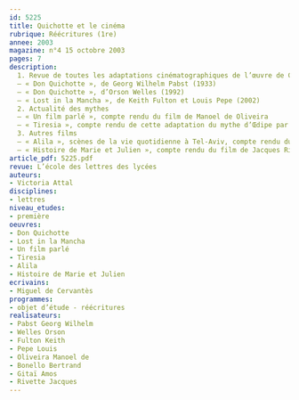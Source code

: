 ```yaml
---
id: 5225
title: Quichotte et le cinéma
rubrique: Réécritures (1re)
annee: 2003
magazine: n°4 15 octobre 2003
pages: 7
description: 
  1. Revue de toutes les adaptations cinématographiques de l’œuvre de Cervantès – 
  – « Don Quichotte », de Georg Wilhelm Pabst (1933)
  – « Don Quichotte », d’Orson Welles (1992)
  – « Lost in la Mancha », de Keith Fulton et Louis Pepe (2002)
  2. Actualité des mythes
  – « Un film parlé », compte rendu du film de Manoel de Oliveira
  – « Tiresia », compte rendu de cette adaptation du mythe d’Œdipe par Bertrand Bonello
  3. Autres films
  – « Alila », scènes de la vie quotidienne à Tel-Aviv, compte rendu du film d’Amos Gitaï
  – « Histoire de Marie et Julien », compte rendu du film de Jacques Rivette
article_pdf: 5225.pdf
revue: L’école des lettres des lycées
auteurs:
- Victoria Attal
disciplines:
- lettres
niveau_etudes:
- première
oeuvres:
- Don Quichotte
- Lost in la Mancha
- Un film parlé
- Tiresia
- Alila
- Histoire de Marie et Julien
ecrivains:
- Miguel de Cervantès
programmes:
- objet d’étude - réécritures
realisateurs:
- Pabst Georg Wilhelm
- Welles Orson
- Fulton Keith
- Pepe Louis
- Oliveira Manoel de
- Bonello Bertrand
- Gitaï Amos
- Rivette Jacques
---
```

